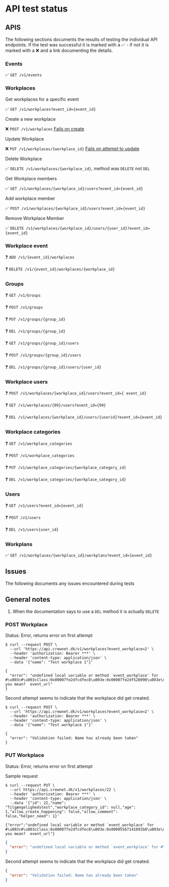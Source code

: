 # API test status

## APIS

The following sections documents the results of testing the individual API endpoints. If the test was successful it is marked with a ✅️ - if not it is marked with a ❌️ and a link documenting the details.

### Events

✅️ `GET /v1/events`

### Workplaces

Get workplaces for a specific event

✅️ `GET /v1/workplaces?event_id={event_id}`

Create a new workplace

❌️ `POST /v1/workplaces` [Fails on create](#post-workplace)

Update Workplace

❌️ `PUT /v1/workplaces/{workplace_id}` [Fails on attempt to update](#put-workplace)

Delete Workplace

✅️ `DELETE /v1/workplaces/{workplace_id}`, method was `DELETE` not `DEL`

Get Workplace members

✅️ `GET /v1/workplaces/{workplace_id}/users?event_id={event_id}`

Add workplace member

✅️ `POST /v1/workplaces/{workplace_id}/users?event_id={event_id}`

Remove Workplace Member

✅️ `DELETE /v1/workplaces/{workplace_id}/users/{user_id}?event_id={event_id}`

### Workplace event

❓️ `ADD /v1/{event_id}/workplaces`

❓️ `DELETE /v1/{event_id}/workplaces/{workplace_id}`


### Groups

❓️ `GET /v1/Groups`

❓️ `POST /v1/groups`

❓️ `PUT /v1/groups/{group_id}`

❓️ `DEL /v1/groups/{group_id}`

❓️ `GET /v1/groups/{group_id}/users`

❓️ `POST /v1/groups/{group_id}/users`

❓️ `DEL /v1/groups/{group_id}/users/{user_id}`



### Workplace users

❓️ `POST /v1/workplaces/{workplace_id}/users?event_id={ event_id}`

❓️ `GET /v1/workplaces/{99}/users?event_id={99}`

❓️ `DEL /v1/workplaces/{workplace_id}/users/{userid}?event_id={event_id}`


### Workplace categories

❓️ `GET /v1/workplace_categories`

❓️ `POST /v1/workplace_categories`

❓️ `PUT /v1/workplace_categories/{workplace_category_id}`

❓️ `DEL /v1/workplace_categories/{workplace_category_id}`


### Users

❓️ `GET /v1/users?event_id={event_id}`

❓️ `POST /v1/users`

❓️ `DEL /v1/users{user_id}`


### Workplans

✅️ `GET /v1/workplaces/{workplace_id}/workplans?event_id={event_id}`

## Issues

The following documents any issues encountered during tests

## General notes

1. When the documentation says to use a `DEL` method it is actually `DELETE`

### POST Workplace

Status:  Error, returns error on first attempt

```shell
$ curl --request POST \
  --url 'https://api.crewnet.dk/v1/workplaces?event_workplace=2' \
  --header 'authorization: Bearer ***' \
  --header 'content-type: application/json' \
  --data '{"name": "Test workplace 1"}'

{
  "error": "undefined local variable or method `event_workplace' for #\u003c#\u003cClass:0x00007fe2dfcdfec8\u003e:0x00007fe2df528090\u003e\nDid you mean?  event_url"
}
```

Second attempt seems to indicate that the workplace did get created.

```shell
$ curl --request POST \
  --url 'https://api.crewnet.dk/v1/workplaces?event_workplace=2' \
  --header 'authorization: Bearer ***' \
  --header 'content-type: application/json' \
  --data '{"name": "Test workplace 1"}'

{
  "error": "Validation failed: Name has already been taken"
}
```

### PUT Workplace
Status:  Error, returns error on first attempt

Sample request

```shell
$ curl --request PUT \
  --url https://api.crewnet.dk/v1/workplaces/22 \
  --header 'authorization: Bearer ***' \
  --header 'content-type: application/json' \
  --data '{"id": 22,"name": "Tilgængelighedstest","workplace_category_id": null,"age": 1,"allow_create_happening": false,"allow_comment": false,"helper_need": 1}'

{"error":"undefined local variable or method `event_workplace' for #\u003c#\u003cClass:0x00007fe2dfcdfec8\u003e:0x00005567141692b8\u003e\nDid you mean?  event_url"}
```

```json
{
  "error": "undefined local variable or method `event_workplace' for #\u003c#\u003cClass:0x00007fe2dfcdfec8\u003e:0x00007fe2df528090\u003e\nDid you mean?  event_url"
}
```

Second attempt seems to indicate that the workplace did get created.

```json
{
  "error": "Validation failed: Name has already been taken"
}
```
